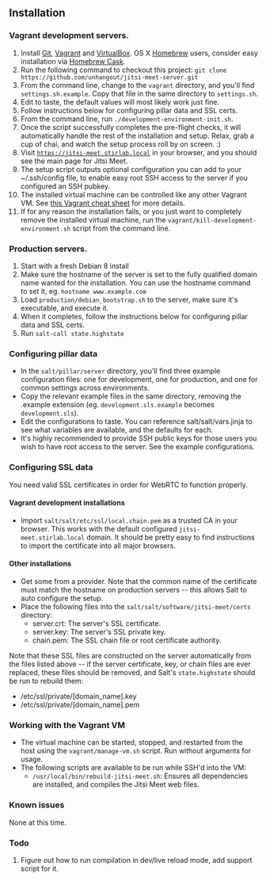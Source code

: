 ## Installation

### Vagrant development servers.
 1. Install [Git](http://git-scm.com), [Vagrant](https://www.vagrantup.com) and [VirtualBox](https://www.virtualbox.org). OS X [Homebrew](http://brew.sh) users, consider easy installation via [Homebrew Cask](http://caskroom.io).
 1. Run the following command to checkout this project: ```git clone https://github.com/unhangout/jitsi-meet-server.git```
 1. From the command line, change to the <code>vagrant</code> directory, and you'll find <code>settings.sh.example</code>. Copy that file in the same directory to <code>settings.sh</code>.
 1. Edit to taste, the default values will most likely work just fine.
 1. Follow instructions below for configuring pillar data and SSL certs.
 1. From the command line, run <code>./development-environment-init.sh</code>.
 1. Once the script successfully completes the pre-flight checks, it will automatically handle the rest of the installation and setup. Relax, grab a cup of chai, and watch the setup process roll by on screen. :)
 1. Visit <code>https://jitsi-meet.stirlab.local</code> in your browser, and you should see the main page for Jitsi Meet.
 1. The setup script outputs optional configuration you can add to your ~/.ssh/config file, to enable easy root SSH access to the server if you configured an SSH pubkey.
 1. The installed virtual machine can be controlled like any other Vagrant VM. See [this Vagrant cheat sheet](http://notes.jerzygangi.com/vagrant-cheat-sheet) for more details.
 1. If for any reason the installation fails, or you just want to completely remove the installed virtual machine, run the <code>vagrant/kill-development-environment.sh</code> script from the command line.

### Production servers.
 1. Start with a fresh Debian 8 install
 1. Make sure the hostname of the server is set to the fully qualified domain name wanted for the installation. You can use the hostname command to set it, eg. ```hostname www.example.com```
 1. Load ```production/debian_bootstrap.sh``` to the server, make sure it's executable, and execute it.
 1. When it completes, follow the instructions below for configuring pillar data and SSL certs.
 1. Run ```salt-call state.highstate```

### Configuring pillar data

 * In the <code>salt/pillar/server</code> directory, you'll find three example configuration files: one for development, one for production, and one for common settings across environments.
 * Copy the relevant example files in the same directory, removing the .example extension (eg. <code>development.sls.example</code> becomes <code>development.sls</code>).
 * Edit the configurations to taste. You can reference salt/salt/vars.jinja to see what variables are available, and the defaults for each.
 * It's highly recommended to provide SSH public keys for those users you wish to have root access to the server. See the example configurations.

### Configuring SSL data

You need valid SSL certificates in order for WebRTC to function properly.

#### Vagrant development installations

   * Import <code>salt/salt/etc/ssl/local.chain.pem</code> as a trusted CA in your browser. This works with the default configured <code>jitsi-meet.stirlab.local</code> domain. It should be pretty easy to find instructions to import the certificate into all major browsers.

#### Other installations

   * Get some from a provider. Note that the common name of the certificate must match the hostname on production servers -- this allows Salt to auto configure the setup.
   * Place the following files into the <code>salt/salt/software/jitsi-meet/certs</code> directory:
     * server.crt: The server's SSL certificate.
     * server.key: The server's SSL private key.
     * chain.pem: The SSL chain file or root certificate authority.

Note that these SSL files are constructed on the server automatically from the files listed above -- if the server certificate, key, or chain files are ever replaced, these files should be removed, and Salt's <code>state.highstate</code> should be run to rebuild them:
   * /etc/ssl/private/[domain_name].key
   * /etc/ssl/private/[domain_name].pem

### Working with the Vagrant VM
 * The virtual machine can be started, stopped, and restarted from the host using the <code>vagrant/manage-vm.sh</code> script. Run without arguments for usage.
 * The following scripts are available to be run while SSH'd into the VM:
   * <code>/usr/local/bin/rebuild-jitsi-meet.sh</code>: Ensures all dependencies are installed, and compiles the Jitsi Meet web files.

### Known issues

None at this time.

### Todo

1. Figure out how to run compilation in dev/live reload mode, add support script for it.

